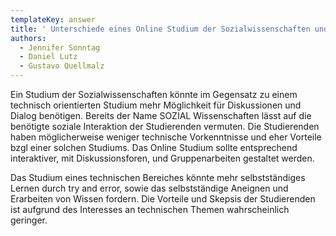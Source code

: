 ```yaml
---
templateKey: answer
title: ' Unterschiede eines Online Studium der Sozialwissenschaften und einem Online  Studium im technischen Bereich'
authors:
  - Jennifer Sonntag
  - Daniel Lutz
  - Gustavo Quellmalz
---
```

Ein Studium der Sozialwissenschaften könnte im Gegensatz zu einem technisch orientierten Studium mehr Möglichkeit für Diskussionen und Dialog benötigen. Bereits der Name SOZIAL Wissenschaften lässt auf die benötigte soziale Interaktion der Studierenden vermuten. Die Studierenden haben möglicherweise weniger technische Vorkenntnisse und eher Vorteile bzgl einer solchen Studiums.  Das Online Studium sollte entsprechend interaktiver, mit Diskussionsforen, und Gruppenarbeiten gestaltet werden.

Das Studium eines technischen Bereiches könnte mehr selbstständiges Lernen durch try and error, sowie das selbstständige Aneignen und Erarbeiten von Wissen fordern. Die Vorteile und Skepsis der Studierenden ist aufgrund des Interesses an technischen Themen wahrscheinlich geringer.
